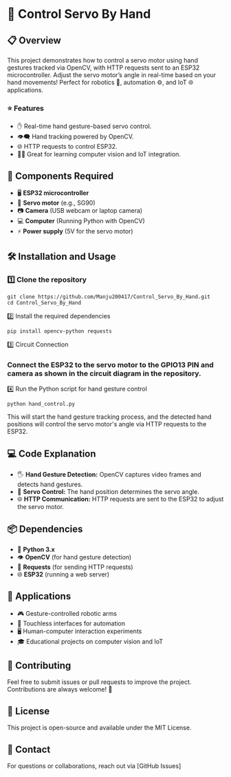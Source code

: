 # 🤖 **Control Servo By Hand**

## 📋 **Overview**

This project demonstrates how to control a servo motor using hand gestures tracked via OpenCV, with HTTP requests sent to an ESP32 microcontroller. Adjust the servo motor’s angle in real-time based on your hand movements! Perfect for robotics 🤖, automation ⚙️, and IoT 🌐 applications.

### ⭐ **Features**

- ✋ Real-time hand gesture-based servo control.
- 👁️‍🗨️ Hand tracking powered by OpenCV.
- 🌐 HTTP requests to control ESP32.
- 🧑‍💻 Great for learning computer vision and IoT integration.

## 🧰 **Components Required**

- 🖥️ **ESP32 microcontroller**
- 🤖 **Servo motor** (e.g., SG90)
- 📷 **Camera** (USB webcam or laptop camera)
- 💻 **Computer** (Running Python with OpenCV)
- ⚡ **Power supply** (5V for the servo motor)

## 🛠️ **Installation and Usage**

### 1️⃣ **Clone the repository**

    git clone https://github.com/Manju200417/Control_Servo_By_Hand.git
    cd Control_Servo_By_Hand
2️⃣ Install the required dependencies
    
    pip install opencv-python requests
3️⃣ Circuit Connection
###  Connect the ESP32 to the **servo motor to the GPIO13 PIN** and camera as shown in the circuit diagram in the repository.
4️⃣ Run the Python script for hand gesture control

    python hand_control.py
This will start the hand gesture tracking process, and the detected hand positions will control the servo motor's angle via HTTP requests to the ESP32.

## 💻 **Code Explanation**

- 🖐️ **Hand Gesture Detection:** OpenCV captures video frames and detects hand gestures.
- 🔧 **Servo Control:** The hand position determines the servo angle.
- 🌐 **HTTP Communication:** HTTP requests are sent to the ESP32 to adjust the servo motor.

## 📦 **Dependencies**

- 🐍 **Python 3.x**
- 👁️ **OpenCV** (for hand gesture detection)
- 🔗 **Requests** (for sending HTTP requests)
- 🌐 **ESP32** (running a web server)

## 🚀 **Applications**

- 🎮 Gesture-controlled robotic arms
- 🤖 Touchless interfaces for automation
- 🖥️ Human-computer interaction experiments
- 🎓 Educational projects on computer vision and IoT

## 🤝 **Contributing**

Feel free to submit issues or pull requests to improve the project. Contributions are always welcome! 🎉

## 📜 **License**

This project is open-source and available under the MIT License.

## 📧 **Contact**

For questions or collaborations, reach out via [GitHub Issues]
